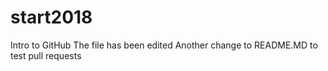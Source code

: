 # start2018
Intro to GitHub
The file has been edited
Another change to README.MD to test pull requests
